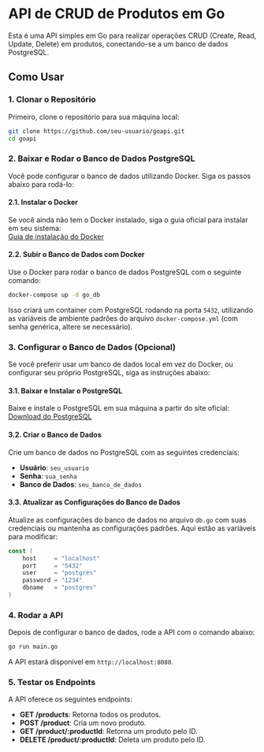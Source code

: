 
# API de CRUD de Produtos em Go

Esta é uma API simples em Go para realizar operações CRUD (Create, Read, Update, Delete) em produtos, conectando-se a um banco de dados PostgreSQL.

## Como Usar

### 1. Clonar o Repositório

Primeiro, clone o repositório para sua máquina local:

```bash
git clone https://github.com/seu-usuario/goapi.git
cd goapi
```

### 2. Baixar e Rodar o Banco de Dados PostgreSQL

Você pode configurar o banco de dados utilizando Docker. Siga os passos abaixo para rodá-lo:

#### 2.1. Instalar o Docker

Se você ainda não tem o Docker instalado, siga o guia oficial para instalar em seu sistema:  
[Guia de instalação do Docker](https://docs.docker.com/get-docker/)

#### 2.2. Subir o Banco de Dados com Docker

Use o Docker para rodar o banco de dados PostgreSQL com o seguinte comando:

```bash
docker-compose up -d go_db
```

Isso criará um container com PostgreSQL rodando na porta `5432`, utilizando as variáveis de ambiente padrões do arquivo `docker-compose.yml` (com senha genérica, altere se necessário).

### 3. Configurar o Banco de Dados (Opcional)

Se você preferir usar um banco de dados local em vez do Docker, ou configurar seu próprio PostgreSQL, siga as instruções abaixo:

#### 3.1. Baixar e Instalar o PostgreSQL

Baixe e instale o PostgreSQL em sua máquina a partir do site oficial:  
[Download do PostgreSQL](https://www.postgresql.org/download/)

#### 3.2. Criar o Banco de Dados

Crie um banco de dados no PostgreSQL com as seguintes credenciais:

- **Usuário**: `seu_usuario`
- **Senha**: `sua_senha`
- **Banco de Dados**: `seu_banco_de_dados`

#### 3.3. Atualizar as Configurações do Banco de Dados

Atualize as configurações do banco de dados no arquivo `db.go` com suas credenciais ou mantenha as configurações padrões. Aqui estão as variáveis para modificar:

```go
const (
    host     = "localhost"
    port     = "5432"
    user     = "postgres"
    password = "1234"
    dbname   = "postgres"
)
```

### 4. Rodar a API

Depois de configurar o banco de dados, rode a API com o comando abaixo:

```bash
go run main.go
```

A API estará disponível em `http://localhost:8080`.

### 5. Testar os Endpoints

A API oferece os seguintes endpoints:

- **GET /products**: Retorna todos os produtos.
- **POST /product**: Cria um novo produto.
- **GET /product/:productId**: Retorna um produto pelo ID.
- **DELETE /product/:productId**: Deleta um produto pelo ID.
